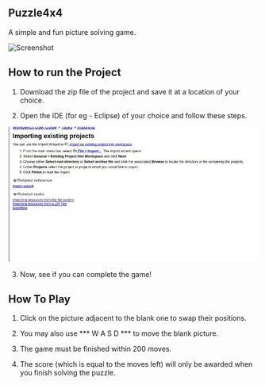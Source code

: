 ## Puzzle4x4
A simple and fun picture solving game.

![Screenshot](/assets/screenshot1.png?raw=true )

## How to run the Project

1) Download the zip file of the project and save it at a location of your choice.

2) Open the IDE (for eg - Eclipse) of your choice and follow these steps.

![Screenshot](/assets/Screenshot2.jpg?raw=true )

3) Now, see if you can complete the game!

## How To Play

1) Click on the picture adjacent to the blank one to swap their positions.

2) You may also use *** W A S D *** to move the blank picture.

3) The game must be finished within 200 moves.

4) The score (which is equal to the moves left) will only be awarded when you finish solving the puzzle.

